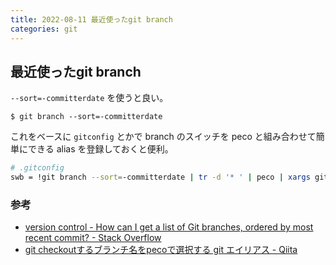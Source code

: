 ```yaml
---
title: 2022-08-11 最近使ったgit branch
categories: git
---
```


## 最近使ったgit branch

`--sort=-committerdate` を使うと良い。

```console
$ git branch --sort=-committerdate
```

これをベースに `gitconfig` とかで branch のスイッチを peco と組み合わせて簡単にできる alias を登録しておくと便利。

```bash
# .gitconfig
swb = !git branch --sort=-committerdate | tr -d '* ' | peco | xargs git switch
```

### 参考

- [version control - How can I get a list of Git branches, ordered by most recent commit? - Stack Overflow](https://stackoverflow.com/questions/5188320/how-can-i-get-a-list-of-git-branches-ordered-by-most-recent-commit)
- [git checkoutするブランチ名をpecoで選択する git エイリアス - Qiita](https://qiita.com/mather314/items/51b80d0f09de2e5054de)
